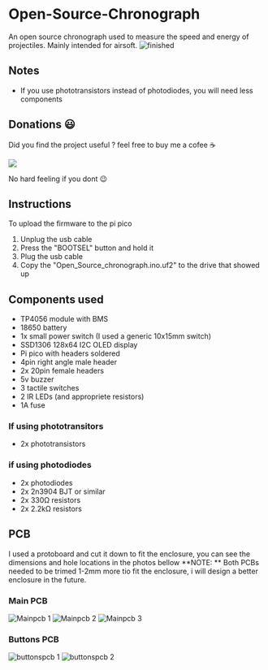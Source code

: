 # Open-Source-Chronograph
 An open source chronograph used to measure the speed and energy of projectiles. Mainly intended for airsoft.
 ![finished](https://github.com/GhostGR/Open-Source-Chronograph/blob/da559c730b0adc7d982dfd7f53b529fddc37f72e/Photos/finished.jpg)

## Notes
* If you use phototransistors instead of photodiodes, you will need less components

## Donations :smiley:
Did you find the project useful ? feel free to buy me a cofee :coffee:

[![](https://www.paypalobjects.com/en_US/i/btn/btn_donateCC_LG.gif)](https://www.paypal.com/donate/?hosted_button_id=XSP59UAQV3676)


No hard feeling if you dont :wink:

## Instructions
To upload the firmware to the pi pico
1. Unplug the usb cable
2. Press the "BOOTSEL" button and hold it
3. Plug the usb cable
4. Copy the "Open_Source_chronograph.ino.uf2" to the drive that showed up

## Components used
* TP4056 module with BMS
* 18650 battery
* 1x small power switch  (I used a generic 10x15mm switch)
* SSD1306 128x64 I2C OLED display
* Pi pico with headers soldered
* 4pin right angle male header
* 2x 20pin female headers
* 5v buzzer
* 3 tactile switches
* 2 IR LEDs (and appropriete resistors)
* 1A fuse

### If using phototransitors
* 2x phototransistors

### if using photodiodes
* 2x photodiodes
* 2x 2n3904 BJT or similar
* 2x 330Ω resistors
* 2x 2.2kΩ resistors

## PCB
I used a protoboard and cut it down to fit the enclosure, you can see the dimensions and hole locations in the photos bellow
**NOTE: ** Both PCBs needed to be trimed 1-2mm more tio fit the enclosure, i will design a better enclosure in the future.

### Main PCB
![Mainpcb 1](https://github.com/GhostGR/Open-Source-Chronograph/blob/bf926e40d05efec4db9b234e9c52c35f1d220e2f/Photos/1.jpg)
![Mainpcb 2](https://github.com/GhostGR/Open-Source-Chronograph/blob/bf926e40d05efec4db9b234e9c52c35f1d220e2f/Photos/2.jpg)
![Mainpcb 3](https://github.com/GhostGR/Open-Source-Chronograph/blob/bf926e40d05efec4db9b234e9c52c35f1d220e2f/Photos/3.jpg)

### Buttons PCB
![buttonspcb 1](https://github.com/GhostGR/Open-Source-Chronograph/blob/bf926e40d05efec4db9b234e9c52c35f1d220e2f/Photos/4.jpg)
![buttonspcb 2](https://github.com/GhostGR/Open-Source-Chronograph/blob/bf926e40d05efec4db9b234e9c52c35f1d220e2f/Photos/5.jpg)
